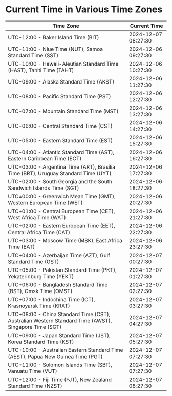 # Current Time in Various Time Zones

| Time Zone | Current Time |
|-----------|--------------|
| UTC-12:00 - Baker Island Time (BIT) | 2024-12-07 08:27:30 |
| UTC-11:00 - Niue Time (NUT), Samoa Standard Time (SST) | 2024-12-06 09:27:30 |
| UTC-10:00 - Hawaii-Aleutian Standard Time (HAST), Tahiti Time (TAHT) | 2024-12-06 10:27:30 |
| UTC-09:00 - Alaska Standard Time (AKST) | 2024-12-06 11:27:30 |
| UTC-08:00 - Pacific Standard Time (PST) | 2024-12-06 12:27:30 |
| UTC-07:00 - Mountain Standard Time (MST) | 2024-12-06 13:27:30 |
| UTC-06:00 - Central Standard Time (CST) | 2024-12-06 14:27:30 |
| UTC-05:00 - Eastern Standard Time (EST) | 2024-12-06 15:27:30 |
| UTC-04:00 - Atlantic Standard Time (AST), Eastern Caribbean Time (ECT) | 2024-12-06 16:27:30 |
| UTC-03:00 - Argentina Time (ART), Brasília Time (BRT), Uruguay Standard Time (UYT) | 2024-12-06 17:27:30 |
| UTC-02:00 - South Georgia and the South Sandwich Islands Time (SGT) | 2024-12-06 18:27:30 |
| UTC±00:00 - Greenwich Mean Time (GMT), Western European Time (WET) | 2024-12-06 20:27:30 |
| UTC+01:00 - Central European Time (CET), West Africa Time (WAT) | 2024-12-06 21:27:30 |
| UTC+02:00 - Eastern European Time (EET), Central Africa Time (CAT) | 2024-12-06 22:27:30 |
| UTC+03:00 - Moscow Time (MSK), East Africa Time (EAT) | 2024-12-06 23:27:30 |
| UTC+04:00 - Azerbaijan Time (AZT), Gulf Standard Time (GST) | 2024-12-07 00:27:30 |
| UTC+05:00 - Pakistan Standard Time (PKT), Yekaterinburg Time (YEKT) | 2024-12-07 01:27:30 |
| UTC+06:00 - Bangladesh Standard Time (BST), Omsk Time (OMST) | 2024-12-07 02:27:30 |
| UTC+07:00 - Indochina Time (ICT), Krasnoyarsk Time (KRAT) | 2024-12-07 03:27:30 |
| UTC+08:00 - China Standard Time (CST), Australian Western Standard Time (AWST), Singapore Time (SGT) | 2024-12-07 04:27:30 |
| UTC+09:00 - Japan Standard Time (JST), Korea Standard Time (KST) | 2024-12-07 05:27:30 |
| UTC+10:00 - Australian Eastern Standard Time (AEST), Papua New Guinea Time (PGT) | 2024-12-07 07:27:30 |
| UTC+11:00 - Solomon Islands Time (SBT), Vanuatu Time (VUT) | 2024-12-07 07:27:30 |
| UTC+12:00 - Fiji Time (FJT), New Zealand Standard Time (NZST) | 2024-12-07 08:27:30 |
